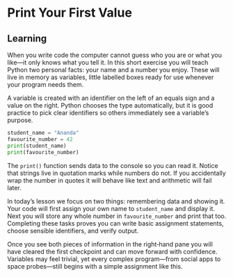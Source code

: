 # Print Your First Value

## Learning

When you write code the computer cannot guess who you are or what you like—it only knows what you tell it. In this short exercise you will teach Python two personal facts: your name and a number you enjoy. These will live in memory as variables, little labelled boxes ready for use whenever your program needs them.

A variable is created with an identifier on the left of an equals sign and a value on the right. Python chooses the type automatically, but it is good practice to pick clear identifiers so others immediately see a variable’s purpose.

```python
student_name = "Ananda"
favourite_number = 42
print(student_name)
print(favourite_number)
```

The `print()` function sends data to the console so you can read it. Notice that strings live in quotation marks while numbers do not. If you accidentally wrap the number in quotes it will behave like text and arithmetic will fail later.

In today’s lesson we focus on two things: remembering data and showing it. Your code will first assign your own name to `student_name` and display it. Next you will store any whole number in `favourite_number` and print that too. Completing these tasks proves you can write basic assignment statements, choose sensible identifiers, and verify output.

Once you see both pieces of information in the right‑hand pane you will have cleared the first checkpoint and can move forward with confidence. Variables may feel trivial, yet every complex program—from social apps to space probes—still begins with a simple assignment like this.
